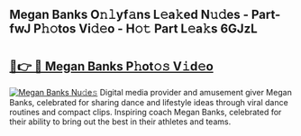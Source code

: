 ## Megan Banks O𝚗𝚕yf𝚊ns L𝚎a𝚔ed N𝚞𝚍es - Part-fwJ P𝚑𝚘tos Vi𝚍𝚎o - H𝚘𝚝 Part L𝚎a𝚔s 6GJzL

# <h2><a href="http://kf12oa1.oniu.top/?m=Megan+Banks">🔗👉 🔴 Megan Banks P𝚑ot𝚘𝚜 V𝚒d𝚎o</a></h2>

[![Megan Banks Nu𝚍e𝚜](https://i.imgur.com/0qMVB7G.gif)](http://kf12oa1.oniu.top/?m=Megan+Banks)
Digital media provider and amusement giver Megan Banks, celebrated for sharing dance and lifestyle ideas through viral dance routines and compact clips. Inspiring coach Megan Banks, celebrated for their ability to bring out the best in their athletes and teams.  
